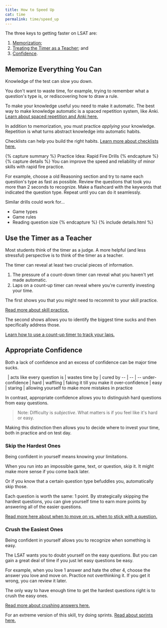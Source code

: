 ```yaml
---
title: How to Speed Up
cat: time
permalink: time/speed_up
---
```


The three keys to getting faster on LSAT are:

1. [Memorization](#memorize-everything-you-can);
1. [Treating the Timer as a Teacher](#use-the-timer-as-a-teacher); and
1. [Confidence](#appropriate-confidence).

## Memorize Everything You Can

Knowledge of the test can slow you down.

You don't want to waste time, for example, trying to remember what a question's type is, or rediscovering how to draw a rule.

To make your knowledge useful you need to make it automatic. The best way to make knowledge automatic is a spaced repetition system, like Anki. [Learn about spaced repetition and Anki here.][anki]

In addition to memorization, you must practice *applying* your knowledge. Repetition is what turns abstract knowledge into automatic habits.

Checklists can help you build the right habits. [Learn more about checklists here.][checklist]

{% capture summary %}
Practice Idea: Rapid Fire Drills
{% endcapture %}
{% capture details %}
You can improve the speed and reliability of minor skills with rapid fire practice. 

For example, choose a old Reasoning section and try to name each question's type as fast as possible. Review the questions that took you more than 2 seconds to recognize. Make a flashcard with the keywords that indicated the question type. Repeat until you can do it seamlessly.

Similar drills could work for...
- Game types
- Game rules
- Reading question size
{% endcapture %}
{% include details.html %}

## Use the Timer as a Teacher

Most students think of the timer as a judge. A more helpful (and less stressful) perspective is to think of the timer as a teacher.

The timer can reveal at least two crucial pieces of information.

1. The pressure of a count-down timer can reveal what you haven't yet made automatic.
2. Laps on a count-up timer can reveal where you're currently investing your time.

The first shows you that you might need to recommit to your skill practice.

[Read more about skill practice.][practice]

The second shows allows you to identify the biggest time sucks and then specifically address those.

[Learn how to use a count-up timer to track your laps.][laps]

## Appropriate Confidence

Both a lack of confidence and an excess of confidence can be major time sucks.

&nbsp; | acts like every question is | wastes time by | cured by
-- | -- | --
under-confidence | hard | waffling | faking it till you make it
over-confidence | easy | staring | allowing yourself to make more mistakes in practice

In contrast, appropriate confidence allows you to distinguish hard questions from easy questions.

> Note: Difficulty is *subjective*. What matters is if you feel like it's hard or easy.

Making this distinction then allows you to decide where to invest your time, both in practice and on test day.

### Skip the Hardest Ones

Being confident in yourself means knowing your limitations.

When you run into an impossible game, text, or question, skip it. It might make more sense if you come back later.

Or if you know that a certain question type befuddles you, automatically skip those.

Each question is worth the same: 1 point. By strategically skipping the hardest questions, you can give yourself time to earn more points by answering all of the easier questions.

[Read more here about when to move on vs. when to stick with a question.][flag]

### Crush the Easiest Ones

Being confident in yourself allows you to recognize when something is easy.

The LSAT wants you to doubt yourself on the easy questions. But you can gain a great deal of time if you just let easy questions be easy.

For example, when you love 1 answer and hate the other 4, choose the answer you love and move on. Practice not overthinking it. If you get it wrong, you can review it later.

The only way to have enough time to get the hardest questions right is to crush the easy ones.

[Read more about crushing answers here.][crush]

For an extreme version of this skill, try doing sprints. [Read about sprints here.][sprints]

[crush]: ../read/crush.html
[practice]: ../fundamentals/practice.html
[anki]: ../resources.html#anki
[checklist]: ../resources/checklists.html
[sprints]: sprint.html
[flag]: ../reason/flag.html
[laps]: laps.html